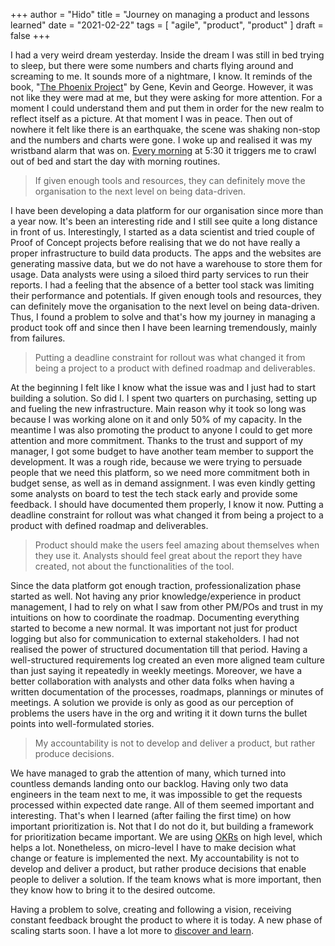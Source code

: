 +++
author = "Hido"
title = "Journey on managing a product and lessons learned"
date = "2021-02-22"
tags = [
  "agile",
  "product",
  "product"
]
draft = false
+++


I had a very weird dream yesterday. Inside the dream I was still in bed trying to sleep, but there were some numbers and charts flying around and screaming to me. It sounds more of a nightmare, I know. It reminds of the book, "[The Phoenix Project](https://amzn.to/3qL2R13)" by Gene, Kevin and George. However, it was not like they were mad at me, but they were asking for more attention. For a moment I could understand them and put them in order for the new realm to reflect itself as a picture. At that moment I was in peace. Then out of nowhere it felt like there is an earthquake, the scene was shaking non-stop and the numbers and charts were gone. I woke up and realised it was my wristband alarm that was on. [Every morning](https://heydaroff.info/2021/01/18/what-does-our-brain-tell-us-about-habits/) at 5:30 it triggers me to crawl out of bed and start the day with morning routines.

> If given enough tools and resources, they can definitely move the organisation to the next level on being data-driven.

I have been developing a data platform for our organisation since more than a year now. It's been an interesting ride and I still see quite a long distance in front of us. Interestingly, I started as a data scientist and tried couple of Proof of Concept projects before realising that we do not have really a proper infrastructure to build data products. The apps and the websites are generating massive data, but we do not have a warehouse to store them for usage. Data analysts were using a siloed third party services to run their reports. I had a feeling that the absence of a better tool stack was limiting their performance and potentials. If given enough tools and resources, they can definitely move the organisation to the next level on being data-driven. Thus, I found a problem to solve and that's how my journey in managing a product took off and since then I have been learning tremendously, mainly from failures.

> Putting a deadline constraint for rollout was what changed it from being a project to a product with defined roadmap and deliverables.

At the beginning I felt like I know what the issue was and I just had to start building a solution. So did I. I spent two quarters on purchasing, setting up and fueling the new infrastructure. Main reason why it took so long was because I was working alone on it and only 50% of my capacity. In the meantime I was also promoting the product to anyone I could to get more attention and more commitment. Thanks to the trust and support of my manager, I got some budget to have another team member to support the development. It was a rough ride, because we were trying to persuade people that we need this platform, so we need more commitment both in budget sense, as well as in demand assignment. I was even kindly getting some analysts on board to test the tech stack early and provide some feedback. I should have documented them properly, I know it now. Putting a deadline constraint for rollout was what changed it from being a project to a product with defined roadmap and deliverables.

> Product should make the users feel amazing about themselves when they use it. Analysts should feel great about the report they have created, not about the functionalities of the tool.

Since the data platform got enough traction, professionalization phase started as well. Not having any prior knowledge/experience in product management, I had to rely on what I saw from other PM/POs and trust in my intuitions on how to coordinate the roadmap. Documenting everything started to become a new normal. It was important not just for product logging but also for communication to external stakeholders. I had not realised the power of structured documentation till that period. Having a well-structured requirements log created an even more aligned team culture than just saying it repeatedly in weekly meetings. Moreover, we have a better collaboration with analysts and other data folks when having a written documentation of the processes, roadmaps, plannings or minutes of meetings. A solution we provide is only as good as our perception of problems the users have in the org and writing it it down turns the bullet points into well-formulated stories.

> My accountability is not to develop and deliver a product, but rather produce decisions.

We have managed to grab the attention of many, which turned into countless demands landing onto our backlog. Having only two data engineers in the team next to me, it was impossible to get the requests processed within expected date range. All of them seemed important and interesting. That's when I learned (after failing the first time) on how important prioritization is. Not that I do not do it, but building a framework for prioritization became important. We are using [OKRs](https://heydaroff.info/2021/02/04/bullet-proof-productivity-with-okrs/) on high level, which helps a lot. Nonetheless, on micro-level I have to make decision what change or feature is implemented the next. My accountability is not to develop and deliver a product, but rather produce decisions that enable people to deliver a solution. If the team knows what is more important, then they know how to bring it to the desired outcome.

Having a problem to solve, creating and following a vision, receiving constant feedback brought the product to where it is today. A new phase of scaling starts soon. I have a lot more to [discover and learn](https://heydaroff.info/2021/02/01/reflecting-on-passion-and-perseverance/).
